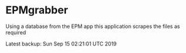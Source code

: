 # EPMgrabber
Using a database from the EPM app this application scrapes the files as required


Latest backup: Sun Sep 15 02:21:01 UTC 2019

